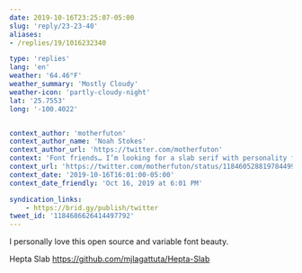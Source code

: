 ```yaml
---
date: 2019-10-16T23:25:07-05:00
slug: 'reply/23-23-40'
aliases:
- /replies/19/1016232340

type: 'replies'
lang: 'en'
weather: '64.46°F'
weather_summary: 'Mostly Cloudy'
weather-icon: 'partly-cloudy-night'
lat: '25.7553'
long: '-100.4022'


context_author: 'motherfuton'
context_author_name: 'Noah Stokes'
context_author_url: 'https://twitter.com/motherfuton'
context: 'Font friends… I’m looking for a slab serif with personality for a project. What do you love out there?'
context_url: 'https://twitter.com/motherfuton/status/1184605288197844992?s=12'
context_date: '2019-10-16T16:01:00-05:00'
context_date_friendly: 'Oct 16, 2019 at 6:01 PM'

syndication_links:
    - https://brid.gy/publish/twitter
tweet_id: '1184686626414497792'
---
```

I personally love this open source and variable font beauty.

Hepta Slab
https://github.com/mjlagattuta/Hepta-Slab
